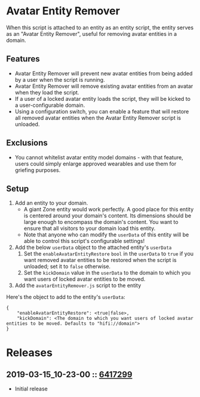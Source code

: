 # Avatar Entity Remover
When this script is attached to an entity as an entity script, the entity serves as an "Avatar Entity Remover", useful for removing avatar entities in a domain.

## Features
- Avatar Entity Remover will prevent new avatar entities from being added by a user when the script is running.
- Avatar Entity Remover will remove existing avatar entities from an avatar when they load the script.
- If a user of a locked avatar entity loads the script, they will be kicked to a user-configurable domain.
- Using a configuration switch, you can enable a feature that will restore all removed avatar entities when the Avatar Entity Remover script is unloaded.

## Exclusions
- You cannot whitelist avatar entity model domains - with that feature, users could simply enlarge approved wearables and use them for griefing purposes.

## Setup
1. Add an entity to your domain.
    - A giant Zone entity would work perfectly. A good place for this entity is centered around your domain's content. Its dimensions should be large enough to encompass the domain's content. You want to ensure that all visitors to your domain load this entity.
    - Note that anyone who can modify the `userData` of this entity will be able to control this script's configurable settings!
2. Add the below `userData` object to the attached entity's `userData`
    1. Set the `enableAvatarEntityRestore` `bool` in the `userData` to `true` if you want removed avatar entities to be restored when the script is unloaded; set it to `false` otherwise.
    2. Set the `kickDomain` value in the `userData` to the domain to which you want users of locked avatar entities to be moved.
3. Add the `avatarEntityRemover.js` script to the entity

Here's the object to add to the entity's `userData`:
```
{
    "enableAvatarEntityRestore": <true|false>,
    "kickDomain": <The domain to which you want users of locked avatar entities to be moved. Defaults to "hifi://domain">
}
```

# Releases

## 2019-03-15_10-23-00 :: [6417299](https://github.com/highfidelity/hifi-content/commit/6417299)
- Initial release